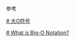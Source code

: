 





参考

[# 大O符号](https://zh.wikipedia.org/wiki/%E5%A4%A7O%E7%AC%A6%E5%8F%B7)

[# What is Big-O Notation?](https://www.educative.io/answers/what-is-big-o-notation)